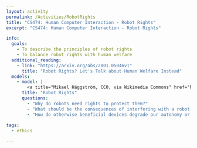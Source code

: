```yaml
---
layout: activity
permalink: /Activities/RobotRights
title: "CS474: Human Computer Interaction - Robot Rights"
excerpt: "CS474: Human Computer Interaction - Robot Rights"

info: 
  goals: 
    - To describe the principles of robot rights
    - To balance robot rights with human welfare
  additional_reading:
    - link: "https://arxiv.org/abs/2001.05046v1"
      title: "Robot Rights? Let's Talk about Human Welfare Instead"       
  models:
    - model: |
        <a title="Mikael Häggström, CC0, via Wikimedia Commons" href="https://commons.wikimedia.org/wiki/File:Hospital_delivery_robot_having_priority_to_elevators.jpg"><img width="256" alt="Hospital delivery robot having priority to elevators" src="https://upload.wikimedia.org/wikipedia/commons/thumb/3/34/Hospital_delivery_robot_having_priority_to_elevators.jpg/256px-Hospital_delivery_robot_having_priority_to_elevators.jpg"></a>
      title: "Robot Rights"
      questions:
        - "Why do robots need rights to protect them?"
        - "What should be the consequences of interfering with a robot performing a critical task?"
        - "How do otherwise beneficial devices degrade our autonomy or dignity, and to what extent should this be balanced with our desire to live independently?"
        
tags:
  - ethics
  
---
```

